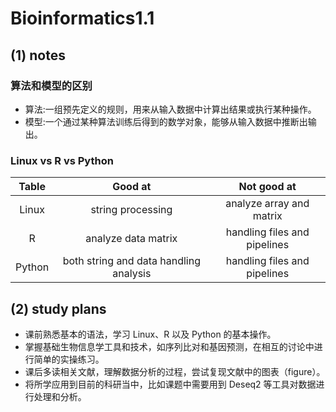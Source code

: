 # Bioinformatics1.1

## (1) notes

### 算法和模型的区别
- 算法:一组预先定义的规则，用来从输入数据中计算出结果或执行某种操作。
- 模型:一个通过某种算法训练后得到的数学对象，能够从输入数据中推断出输出。

### Linux vs R vs Python
|    Table   |                Good at                |                    Not good at                     |
|:----------:|:-------------------------------------:|:--------------------------------------------------:|
|    Linux   |          string processing           |            analyze array and matrix               |
|     R      |          analyze data matrix          |          handling files and pipelines             |
|   Python   | both string and data handling analysis |          handling files and pipelines             |


## (2) study plans
- 课前熟悉基本的语法，学习 Linux、R 以及 Python 的基本操作。
- 掌握基础生物信息学工具和技术，如序列比对和基因预测，在相互的讨论中进行简单的实操练习。
- 课后多读相关文献，理解数据分析的过程，尝试复现文献中的图表（figure）。
- 将所学应用到目前的科研当中，比如课题中需要用到 Deseq2 等工具对数据进行处理和分析。
